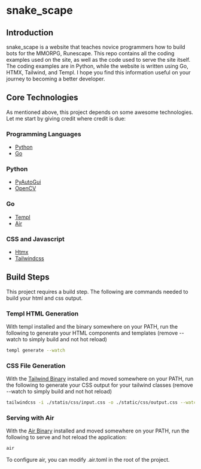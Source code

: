 # snake_scape

## Introduction

snake_scape is a website that teaches novice programmers how to build bots for the MMORPG, Runescape. This repo contains all the coding examples used on the site, as well as the code used to serve the site itself. The coding examples are in Python, while the website is written using Go, HTMX, Tailwind, and Templ. I hope you find this information useful on your journey to becoming a better developer.

## Core Technologies

As mentioned above, this project depends on some awesome technologies. Let me start by giving credit where credit is due:

### Programming Languages
- [Python](https://www.python.org/)
- [Go](https://go.dev/)

### Python
- [PyAutoGui](https://pyautogui.readthedocs.io/en/latest/)
- [OpenCV](https://docs.opencv.org/4.x/d6/d00/tutorial_py_root.html)

### Go
- [Templ](https://templ.guide/)
- [Air](https://github.com/cosmtrek/air)

### CSS and Javascript
- [Htmx](https://htmx.org/)
- [Tailwindcss](https://tailwindcss.com/)

## Build Steps

This project requires a build step. The following are commands needed to build your html and css output.

### Templ HTML Generation

With templ installed and the binary somewhere on your PATH, run the following to generate your HTML components and templates (remove --watch to simply build and not hot reload)

```bash
templ generate --watch
```

### CSS File Generation

With the [Tailwind Binary](https://tailwindcss.com/blog/standalone-cli) installed and moved somewhere on your PATH, run the following to generate your CSS output for your tailwind classes (remove --watch to simply build and not hot reload)

```bash
tailwindcss -i ./statis/css/input.css -o ./static/css/output.css --watch
```

### Serving with Air

With the [Air Binary](https://github.com/cosmtrek/air) installed and moved somewhere on your PATH, run the following to serve and hot reload the application:

```bash
air
```

To configure air, you can modify .air.toml in the root of the project.